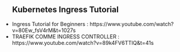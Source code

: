 <ul>
  <h2>Kubernetes Ingress Tutorial</h2>
 <li> Ingress Tutorial for Beginners : https://www.youtube.com/watch?v=80Ew_fsV4rM&t=1027s</li>
  <li>TRAEFIK COMME INGRESS CONTROLLER :  https://www.youtube.com/watch?v=89k4FV6TTlQ&t=41s</li>
</ul>
